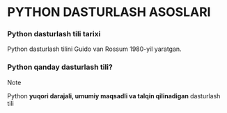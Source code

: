 # PYTHON DASTURLASH ASOSLARI

### Python dasturlash tili tarixi
Python dasturlash tilini Guido van Rossum 1980-yil yaratgan. 

### Python qanday dasturlash tili?
> [!NOTE]
> Python <strong>yuqori darajali, umumiy maqsadli va talqin qilinadigan</strong> dasturlash tili

